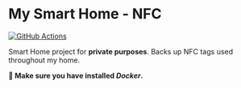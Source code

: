 # My Smart Home - NFC

[![GitHub Actions](https://img.shields.io/endpoint.svg?url=https%3A%2F%2Factions-badge.atrox.dev%2FIanStorm%2Fmy-smart-home-nfc%2Fbadge%3Fref%3Dmain&style=flat&label=build&logo=none)](https://actions-badge.atrox.dev/IanStorm/my-smart-home-nfc/goto?ref=main)

Smart Home project for **private purposes**.
Backs up NFC tags used throughout my home.

**🐳 Make sure you have installed *Docker*.**
